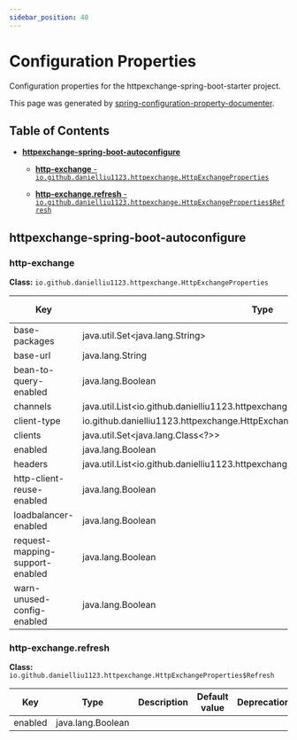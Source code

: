```yaml
---
sidebar_position: 40
---
```


# Configuration Properties

Configuration properties for the httpexchange-spring-boot-starter project.

This page was generated by [spring-configuration-property-documenter](https://github.com/rodnansol/spring-configuration-property-documenter/blob/master/docs/modules/ROOT/pages/gradle-plugin.adoc).

## Table of Contents
* [**httpexchange-spring-boot-autoconfigure**](#httpexchange-spring-boot-autoconfigure)
  * [**http-exchange** - `io.github.danielliu1123.httpexchange.HttpExchangeProperties`](#http-exchange)

  * [**http-exchange.refresh** - `io.github.danielliu1123.httpexchange.HttpExchangeProperties$Refresh`](#http-exchange.refresh)

## httpexchange-spring-boot-autoconfigure
### http-exchange
**Class:** `io.github.danielliu1123.httpexchange.HttpExchangeProperties`

|Key|Type|Description|Default value|Deprecation|
|---|----|-----------|-------------|-----------|
| base-packages| java.util.Set&lt;java.lang.String&gt;| | | | 
| base-url| java.lang.String| | | | 
| bean-to-query-enabled| java.lang.Boolean| | | | 
| channels| java.util.List&lt;io.github.danielliu1123.httpexchange.HttpExchangeProperties$Channel&gt;| | | | 
| client-type| io.github.danielliu1123.httpexchange.HttpExchangeProperties$ClientType| | | | 
| clients| java.util.Set&lt;java.lang.Class&lt;?&gt;&gt;| | | | 
| enabled| java.lang.Boolean| | | | 
| headers| java.util.List&lt;io.github.danielliu1123.httpexchange.HttpExchangeProperties$Header&gt;| | | | 
| http-client-reuse-enabled| java.lang.Boolean| | | | 
| loadbalancer-enabled| java.lang.Boolean| | | | 
| request-mapping-support-enabled| java.lang.Boolean| | | | 
| warn-unused-config-enabled| java.lang.Boolean| | | | 
### http-exchange.refresh
**Class:** `io.github.danielliu1123.httpexchange.HttpExchangeProperties$Refresh`

|Key|Type|Description|Default value|Deprecation|
|---|----|-----------|-------------|-----------|
| enabled| java.lang.Boolean| | | | 

